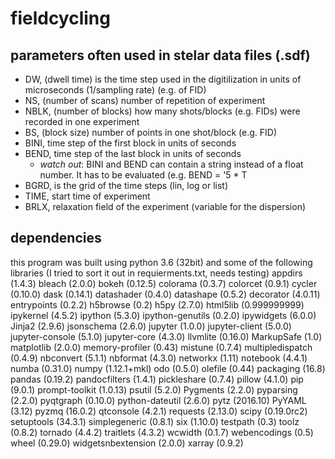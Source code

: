 # fieldcycling

## parameters often used in stelar data files (.sdf)
* DW, (dwell time) is the time step used in the digitilization in units of microseconds (1/sampling rate) (e.g. of FID)
* NS, (number of scans) number of repetition of experiment
* NBLK, (number of blocks) how many shots/blocks (e.g. FIDs) were recorded in one experiment
* BS, (block size) number of points in one shot/block (e.g. FID)
* BINI, time step of the first block in units of seconds
* BEND, time step of the last block in units of seconds
    * *watch out*: BINI and BEND can contain a string instead of a float number. 
        It has to be evaluated (e.g. BEND = '5 * T
* BGRD, is the grid of the time steps (lin, log or list)
* TIME, start time of experiment
* BRLX, relaxation field of the experiment (variable for the dispersion)

## dependencies
this program was built using python 3.6 (32bit) and some of the following libraries (I tried to sort it out in requierments.txt, needs testing)
appdirs (1.4.3)
bleach (2.0.0)
bokeh (0.12.5)
colorama (0.3.7)
colorcet (0.9.1)
cycler (0.10.0)
dask (0.14.1)
datashader (0.4.0)
datashape (0.5.2)
decorator (4.0.11)
entrypoints (0.2.2)
h5browse (0.2)
h5py (2.7.0)
html5lib (0.999999999)
ipykernel (4.5.2)
ipython (5.3.0)
ipython-genutils (0.2.0)
ipywidgets (6.0.0)
Jinja2 (2.9.6)
jsonschema (2.6.0)
jupyter (1.0.0)
jupyter-client (5.0.0)
jupyter-console (5.1.0)
jupyter-core (4.3.0)
llvmlite (0.16.0)
MarkupSafe (1.0)
matplotlib (2.0.0)
memory-profiler (0.43)
mistune (0.7.4)
multipledispatch (0.4.9)
nbconvert (5.1.1)
nbformat (4.3.0)
networkx (1.11)
notebook (4.4.1)
numba (0.31.0)
numpy (1.12.1+mkl)
odo (0.5.0)
olefile (0.44)
packaging (16.8)
pandas (0.19.2)
pandocfilters (1.4.1)
pickleshare (0.7.4)
pillow (4.1.0)
pip (9.0.1)
prompt-toolkit (1.0.13)
psutil (5.2.0)
Pygments (2.2.0)
pyparsing (2.2.0)
pyqtgraph (0.10.0)
python-dateutil (2.6.0)
pytz (2016.10)
PyYAML (3.12)
pyzmq (16.0.2)
qtconsole (4.2.1)
requests (2.13.0)
scipy (0.19.0rc2)
setuptools (34.3.1)
simplegeneric (0.8.1)
six (1.10.0)
testpath (0.3)
toolz (0.8.2)
tornado (4.4.2)
traitlets (4.3.2)
wcwidth (0.1.7)
webencodings (0.5)
wheel (0.29.0)
widgetsnbextension (2.0.0)
xarray (0.9.2)